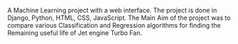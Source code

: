 A Machine Learning project with a web interface. The project is done in Django, Python, HTML, CSS, JavaScript. The Main Aim of the project was to compare various Classification and Regression algorithms for finding the Remaining useful life of Jet engine Turbo Fan.
